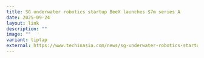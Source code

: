 ```yaml
---
title: SG underwater robotics startup BeeX launches $7m series A
date: 2025-09-24
layout: link
description: ""
image: ""
variant: tiptap
external: https://www.techinasia.com/news/sg-underwater-robotics-startup-beex-nets-74m-series
---
```

